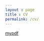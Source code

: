 ```yaml
---
layout : page
title : CV
permalink: /cv/
---
```


<a href="https://github.com/calvinnsmith/calvinnsmith.github.io/blob/main/_assets/cv/calvin_cv.pdf">mypdf</a>

